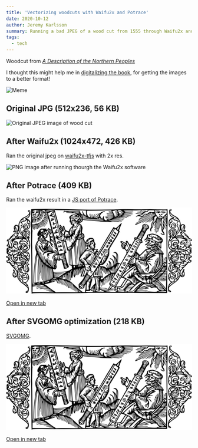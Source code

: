 ```yaml
---
title: 'Vectorizing woodcuts with Waifu2x and Potrace'
date: 2020-10-12
author: Jeremy Karlsson
summary: Running a bad JPEG of a wood cut from 1555 through Waifu2x and Potrace for Infinity Resolution!
tags:
  - tech
---
```

Woodcut from *[A Description of the Northern Peoples](https://en.wikipedia.org/wiki/A_Description_of_the_Northern_Peoples)*

I thought this might help me in [digitalizing the book](https://nordiskafolken.se/), for getting the images to a better format!

![Meme](https://dret.jeremy.se/waifu2x-potrace/meme.jpg)

## Original JPG (512x236, 56 KB)

![Original JPEG image of wood cut](https://dret.jeremy.se/waifu2x-potrace/original.jpeg)

## After Waifu2x (1024x472, 426 KB)

Ran the original jpeg on [waifu2x-tfjs](https://highcwu.github.io/waifu2x-tfjs/) with 2x res.

![PNG image after running thourgh the Waifu2x software](https://dret.jeremy.se/waifu2x-potrace/waifu2x.png)

## After Potrace (409 KB)

Ran the waifu2x result in a [JS port of Potrace](http://kilobtye.github.io/potrace/).

![SVG version of the waifu2x generated image](/static/img/potrace.svg)

[Open in new tab](/static/img/potrace.svg)

## After SVGOMG optimization (218 KB)

[SVGOMG](https://jakearchibald.github.io/svgomg/).

![Optimized SVG version of the waifu2x generated image](/static/img/final.svg)

[Open in new tab](/static/img/final.svg)